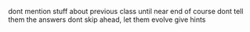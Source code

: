 dont mention stuff about previous class until near end of course
dont tell them the answers
dont skip ahead, let them evolve
give hints